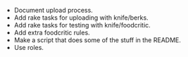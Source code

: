 * Document upload process.
* Add rake tasks for uploading with knife/berks.
* Add rake tasks for testing with knife/foodcritic.
* Add extra foodcritic rules.
* Make a script that does some of the stuff in the README.
* Use roles.
